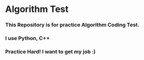 # Algorithm Test

### This Repository is for practice Algorithm Coding Test.

### I use Python, C++

### Practice Hard! I want to get my job :)
